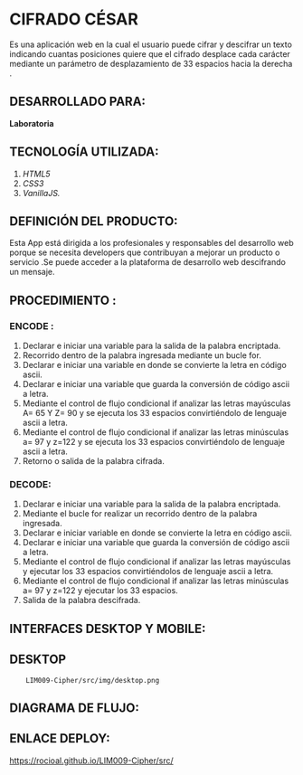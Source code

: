 # CIFRADO CÉSAR
Es una aplicación web en la cual el usuario puede cifrar y descifrar un texto indicando cuantas posiciones quiere que el cifrado desplace cada carácter mediante un parámetro de desplazamiento de 33 espacios hacia la derecha .

## DESARROLLADO PARA:
**Laboratoria**




## TECNOLOGÍA UTILIZADA:
1. *HTML5*
2. *CSS3*
3. *VanillaJS.*

## DEFINICIÓN DEL PRODUCTO:
Esta App está dirigida a los profesionales y responsables del desarrollo web porque se necesita developers que contribuyan a mejorar un producto o servicio .Se puede acceder a la plataforma de desarrollo web descifrando un mensaje.
 
## PROCEDIMIENTO :

### ENCODE :
1.	Declarar e iniciar una variable para la salida de la palabra encriptada.
2.	Recorrido dentro de la palabra ingresada mediante un bucle for.
3.	Declarar e iniciar una variable en donde se convierte la letra en código ascii.
4.	Declarar e iniciar una variable que guarda la conversión de código ascii a letra.
5.	Mediante el control de flujo condicional if analizar las letras mayúsculas A= 65 Y Z= 90 y se ejecuta los 33 espacios convirtiéndolo de lenguaje ascii a letra.
6.	Mediante el control de flujo condicional if analizar las letras minúsculas a= 97 y z=122 y se ejecuta los 33 espacios convirtiéndolo de lenguaje ascii a letra.
7.	Retorno o salida de la palabra cifrada.
### DECODE:
1.	Declarar e iniciar una variable para la salida de la palabra encriptada.
2.	Mediante el bucle for realizar un recorrido dentro de la palabra ingresada.
3.	Declarar e iniciar variable en donde se convierte la letra en código ascii.
4.	Declarar e iniciar una variable que guarda la conversión de código ascii a letra.
5.	Mediante el control de flujo condicional if analizar las letras mayúsculas  y ejecutar los 33 espacios convirtiéndolos de lenguaje ascii a letra.
6.	Mediante el control de flujo condicional if analizar las letras minúsculas a= 97 y z=122 y ejecutar los 33 espacios.
7.	Salida de la palabra descifrada.

## INTERFACES DESKTOP Y MOBILE:
## DESKTOP 

     
        LIM009-Cipher/src/img/desktop.png
      
      
## DIAGRAMA DE FLUJO:

## ENLACE DEPLOY:
https://rocioal.github.io/LIM009-Cipher/src/


